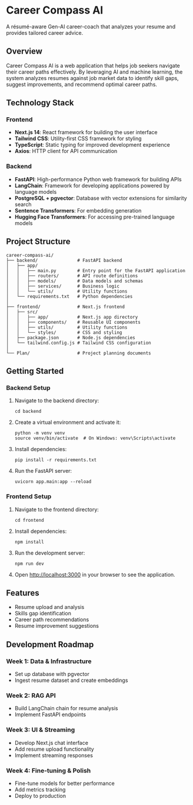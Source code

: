 # Career Compass AI

A résumé-aware Gen-AI career-coach that analyzes your resume and provides tailored career advice.

## Overview

Career Compass AI is a web application that helps job seekers navigate their career paths effectively. By leveraging AI and machine learning, the system analyzes resumes against job market data to identify skill gaps, suggest improvements, and recommend optimal career paths.

## Technology Stack

### Frontend
- **Next.js 14**: React framework for building the user interface
- **Tailwind CSS**: Utility-first CSS framework for styling
- **TypeScript**: Static typing for improved development experience
- **Axios**: HTTP client for API communication

### Backend
- **FastAPI**: High-performance Python web framework for building APIs
- **LangChain**: Framework for developing applications powered by language models
- **PostgreSQL + pgvector**: Database with vector extensions for similarity search
- **Sentence Transformers**: For embedding generation
- **Hugging Face Transformers**: For accessing pre-trained language models

## Project Structure

```
career-compass-ai/
├── backend/               # FastAPI backend
│   ├── app/
│   │   ├── main.py        # Entry point for the FastAPI application
│   │   ├── routers/       # API route definitions
│   │   ├── models/        # Data models and schemas
│   │   ├── services/      # Business logic
│   │   └── utils/         # Utility functions
│   └── requirements.txt   # Python dependencies
│
├── frontend/              # Next.js frontend
│   ├── src/
│   │   ├── app/           # Next.js app directory
│   │   ├── components/    # Reusable UI components
│   │   ├── utils/         # Utility functions
│   │   └── styles/        # CSS and styling
│   ├── package.json       # Node.js dependencies
│   └── tailwind.config.js # Tailwind CSS configuration
│
└── Plan/                  # Project planning documents
```

## Getting Started

### Backend Setup

1. Navigate to the backend directory:
   ```
   cd backend
   ```

2. Create a virtual environment and activate it:
   ```
   python -m venv venv
   source venv/bin/activate  # On Windows: venv\Scripts\activate
   ```

3. Install dependencies:
   ```
   pip install -r requirements.txt
   ```

4. Run the FastAPI server:
   ```
   uvicorn app.main:app --reload
   ```

### Frontend Setup

1. Navigate to the frontend directory:
   ```
   cd frontend
   ```

2. Install dependencies:
   ```
   npm install
   ```

3. Run the development server:
   ```
   npm run dev
   ```

4. Open [http://localhost:3000](http://localhost:3000) in your browser to see the application.

## Features

- Resume upload and analysis
- Skills gap identification
- Career path recommendations
- Resume improvement suggestions

## Development Roadmap

### Week 1: Data & Infrastructure
- Set up database with pgvector
- Ingest resume dataset and create embeddings

### Week 2: RAG API
- Build LangChain chain for resume analysis
- Implement FastAPI endpoints

### Week 3: UI & Streaming
- Develop Next.js chat interface
- Add resume upload functionality
- Implement streaming responses

### Week 4: Fine-tuning & Polish
- Fine-tune models for better performance
- Add metrics tracking
- Deploy to production